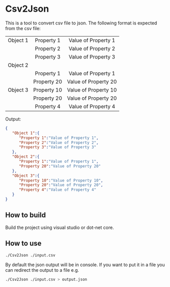 # Csv2Json

This is a tool to convert csv file to json. The following format is expected from the csv file:

||||
|:---:|:----:|:---:|
|Object 1|Property 1|Value of Property 1|
||Property 2|Value of Property 2|
||Property 3|Value of Property 3|
| Object 2|||
|| Property 1|Value of Property 1|
|| Property 20|Value of Property 20|
|Object 3|Property 10|Value of Property 10|
|| Property 20|Value of Property 20|
|| Property 4|Value of Property 4|

Output:
```json
{
   "Object 1":{
      "Property 1":"Value of Property 1",
      "Property 2":"Value of Property 2",
      "Property 3":"Value of Property 3"
   },
   "Object 2":{
      "Property 1":"Value of Property 1",
      "Property 20":"Value of Property 20"
   },
   "Object 3":{
      "Property 10":"Value of Property 10",
      "Property 20":"Value of Property 20",
      "Property 4":"Value of Property 4"
   }
}

```

## How to build
Build the project using visual studio or dot-net core.

## How to use
```bash
./Csv2Json ./input.csv
```

By default the json output will be in console. If you want to put it in a file you can redirect the output to a file e.g.

```bash
./Csv2Json ./input.csv > output.json
```

